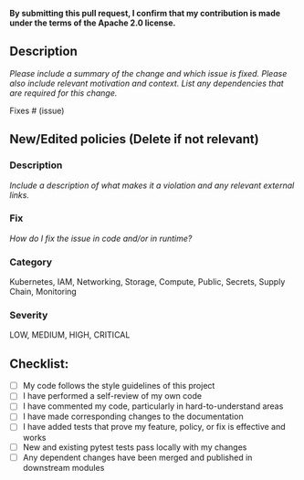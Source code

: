 **By submitting this pull request, I confirm that my contribution is made under the terms of the Apache 2.0 license.**

## Description

*Please include a summary of the change and which issue is fixed. Please also include relevant motivation and context. List any dependencies that are required for this change.*

Fixes # (issue)


## New/Edited policies (Delete if not relevant)

### Description
*Include a description of what makes it a violation and any relevant external links.*

### Fix
*How do I fix the issue in code and/or in runtime?*

### Category
Kubernetes, IAM, Networking, Storage, Compute, Public, Secrets, Supply Chain, Monitoring

### Severity
LOW, MEDIUM, HIGH, CRITICAL

## Checklist:

- [ ] My code follows the style guidelines of this project
- [ ] I have performed a self-review of my own code
- [ ] I have commented my code, particularly in hard-to-understand areas
- [ ] I have made corresponding changes to the documentation
- [ ] I have added tests that prove my feature, policy, or fix is effective and works
- [ ] New and existing pytest tests pass locally with my changes
- [ ] Any dependent changes have been merged and published in downstream modules
